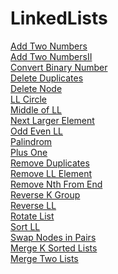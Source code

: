 # LinkedLists
[Add Two Numbers](https://github.com/TalRodin/LinkedLists/blob/master/AddTwoNumbers.py)<br/>
[Add Two NumbersII](https://github.com/TalRodin/LinkedLists/blob/master/AddTwoNumbersII.py)<br/>
[Convert Binary Number](https://github.com/TalRodin/LinkedLists/blob/master/ConvertBinaryNum.py)<br/>
[Delete Duplicates](https://github.com/TalRodin/LinkedLists/blob/master/DeleteDuplicates.py)<br/>
[Delete Node](https://github.com/TalRodin/LinkedLists/blob/master/DeleteNode.py)<br/>
[LL Circle](https://github.com/TalRodin/LinkedLists/blob/master/LLCircle.py)<br/>
[Middle of LL](https://github.com/TalRodin/LinkedLists/blob/master/MiddleOfLinkedList.py)<br/>
[Next Larger Element](https://github.com/TalRodin/LinkedLists/blob/master/NextLargerElement.py)<br/>
[Odd Even LL](https://github.com/TalRodin/LinkedLists/blob/master/OddEvenLL.py)<br/>
[Palindrom](https://github.com/TalRodin/LinkedLists/blob/master/Palindrom.py)<br/>
[Plus One](https://github.com/TalRodin/LinkedLists/blob/master/PlusOne.py)<br/>
[Remove Duplicates](https://github.com/TalRodin/LinkedLists/blob/master/RemoveDuplicates.py)<br/>
[Remove LL Element](https://github.com/TalRodin/LinkedLists/blob/master/RemoveLLElement.py)<br/>
[Remove Nth From End](https://github.com/TalRodin/LinkedLists/blob/master/RemoveNthFromEnd.py)<br/>
[Reverse K Group](https://github.com/TalRodin/LinkedLists/blob/master/ReverseKGroup.py)<br/>
[Reverse LL](https://github.com/TalRodin/LinkedLists/blob/master/ReverseLL.py)<br/>
[Rotate List](https://github.com/TalRodin/LinkedLists/blob/master/RotateList.py)<br/>
[Sort LL](https://github.com/TalRodin/LinkedLists/blob/master/SortLL.py)<br/>
[Swap Nodes in Pairs](https://github.com/TalRodin/LinkedLists/blob/master/SwapNodesInPairs.py)<br/>
[Merge K Sorted Lists](https://github.com/TalRodin/LinkedLists/blob/master/mergeKSortedLists.py)<br/>
[Merge Two Lists](https://github.com/TalRodin/LinkedLists/blob/master/mergeTwoLists.py)<br/>

